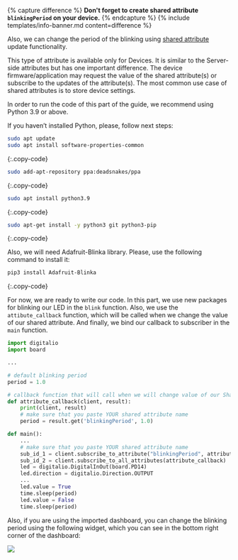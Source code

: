 {% capture difference %}
**Don't forget to create shared attribute `blinkingPeriod` on your device.** 
{% endcapture %}
{% include templates/info-banner.md content=difference %}

Also, we can change the period of the blinking using [shared attribute](/docs/{{page.docsPrefix}}user-guide/attributes/#shared-attributes) update functionality.

This type of attribute is available only for Devices. It is similar to the Server-side attributes but has one important 
difference. The device firmware/application may request the value of the shared attribute(s) or subscribe to the updates 
of the attribute(s). The most common use case of shared attributes is to store device settings.

In order to run the code of this part of the guide, we recommend using Python 3.9 or above.  


If you haven’t installed Python, please, follow next steps:  

```bash
sudo apt update
sudo apt install software-properties-common
```
{:.copy-code}

```bash
sudo add-apt-repository ppa:deadsnakes/ppa
```
{:.copy-code}

```bash
sudo apt install python3.9
```
{:.copy-code}

```bash
sudo apt-get install -y python3 git python3-pip
```
{:.copy-code}

Also, we will need Adafruit-Blinka library. Please, use the following command to install it:  

```bash
pip3 install Adafruit-Blinka
```
{:.copy-code}


For now, we are ready to write our code. In this part, we use new packages for blinking our LED in the `blink` function.
Also, we use the `attibute_callback` function, which will be called when we change the value of our shared attribute. And 
finally, we bind our callback to subscriber in the `main` function.

```python
import digitalio
import board

...

# default blinking period
period = 1.0

# callback function that will call when we will change value of our Shared Attribute
def attribute_callback(client, result):
    print(client, result)
    # make sure that you paste YOUR shared attribute name
    period = result.get('blinkingPeriod', 1.0)

def main():
    ...
    # make sure that you paste YOUR shared attribute name
    sub_id_1 = client.subscribe_to_attribute("blinkingPeriod", attribute_callback)
    sub_id_2 = client.subscribe_to_all_attributes(attribute_callback)
    led = digitalio.DigitalInOut(board.PD14)
    led.direction = digitalio.Direction.OUTPUT
    ...
    led.value = True
    time.sleep(period)
    led.value = False
    time.sleep(period)
```

Also, if you are using the imported dashboard, you can change the blinking period using the following widget, which you 
can see in the bottom right corner of the dashboard:

![](/images/devices-library/basic/single-board-computers/attribute-update-widget.png)
